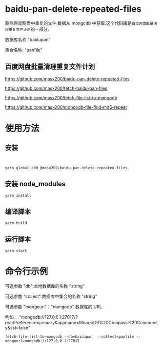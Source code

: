 # baidu-pan-delete-repeated-files

删除百度网盘中重复的文件,数据从 mongodb 中获取.这个代码库是`百度网盘批量清理重复文件计划`的一部分。

数据库名称:"baidupan"

集合名称: "panfile"

## 百度网盘批量清理重复文件计划

https://github.com/masx200/baidu-pan-delete-repeated-files

https://github.com/masx200/fetch-baidu-pan-files

https://github.com/masx200/fetch-file-list-to-mongodb

https://github.com/masx200/mongodb-file-find-md5-repeat

# 使用方法

## 安装

```shell


yarn global add @masx200/baidu-pan-delete-repeated-files
```

## 安装 node_modules

```shell
yarn install
```

## 编译脚本

```shell
yarn build
```

## 运行脚本

```shell
yarn start
```

# 命令行示例

可选参数 "db":本地数据库的名称 "string"

可选参数 "collect":数据库中集合的名称 "string"

可选参数 "mongourl"："mongodb" 数据库的 URL

例如： "mongodb://127.0.0.1:27017/?readPreference=primary&appname=MongoDB%20Compass%20Community&ssl=false"

```shell
fetch-file-list-to-mongodb --db=baidupan  --collect=panfile --mongourl=mongodb://127.0.0.1:27017
```
